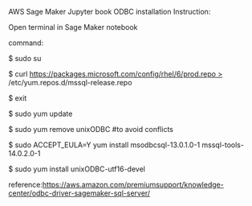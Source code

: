 AWS Sage Maker Jupyter book ODBC installation Instruction:

Open terminal in Sage Maker notebook

command:

$ sudo su

$ curl https://packages.microsoft.com/config/rhel/6/prod.repo > /etc/yum.repos.d/mssql-release.repo

$ exit

$ sudo yum update

$ sudo yum remove unixODBC #to avoid conflicts

$ sudo ACCEPT_EULA=Y yum install msodbcsql-13.0.1.0-1 mssql-tools-14.0.2.0-1

$ sudo yum install unixODBC-utf16-devel

reference:https://aws.amazon.com/premiumsupport/knowledge-center/odbc-driver-sagemaker-sql-server/